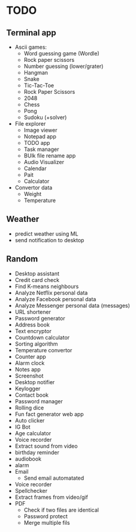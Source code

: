 # TODO

## Terminal app
+ Ascii games:
  + Word guessing game (Wordle)
  + Rock paper scissors
  + Number guessing (lower/grater)
  + Hangman
  + Snake
  + Tic-Tac-Toe
  + Rock Paper Scissors
  + 2048
  + Chess
  + Pong
  + Sudoku (+solver)
+ File explorer
  + Image viewer
  + Notepad app
  + TODO app
  + Task manager
  + BUlk file rename app
  + Audio Visualizer
  + Calendar
  + Pait
  + Calculator
+ Convertor data
  + Weight
  + Temperature

## Weather
+ predict weather using ML
+ send notification to desktop


## Random
+ Desktop assistant
+ Credit card check
+ Find K-means neighbours
+ Analyze Netflix personal data
+ Analyze Facebook personal data
+ Analyze Messenger personal data (messages)
+ URL shortener
+ Password generator
+ Address book
+ Text encryptor
+ Countdown calculator
+ Sorting algorithm
+ Temperature convertor
+ Counter app
+ Alarm clock
+ Notes app
+ Screenshot
+ Desktop notifier
+ Keylogger
+ Contact book
+ Password manager
+ Rolling dice
+ Fun fact generator web app
+ Auto clicker
+ IG Bot
+ Age calculator
+ Voice recorder
+ Extract sound from video
+ birthday reminder
+ audiobook
+ alarm
+ Email
  + Send email automatated
+ Voice recorder
+ Spellchecker
+ Extract frames from video/gif
+ PDF
  + Check if two files are identical
  + Password protect
  + Merge multiple fils
